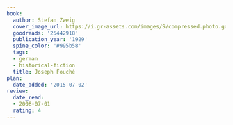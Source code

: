 ```yaml
---
book:
  author: Stefan Zweig
  cover_image_url: https://i.gr-assets.com/images/S/compressed.photo.goodreads.com/books/1430213948l/25442918.jpg
  goodreads: '25442918'
  publication_year: '1929'
  spine_color: '#995b58'
  tags:
  - german
  - historical-fiction
  title: Joseph Fouché
plan:
  date_added: '2015-07-02'
review:
  date_read:
  - 2008-07-01
  rating: 4
---
```

